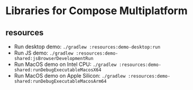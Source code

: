 # Libraries for Compose Multiplatform

## resources

 - Run desktop demo: `./gradlew :resources:demo-desktop:run`
 - Run JS demo: `./gradlew :resources:demo-shared:jsBrowserDevelopmentRun`
 - Run MacOS demo on Intel CPU: `./gradlew :resources:demo-shared:runDebugExecutableMacosX64`
 - Run MacOS demo on Apple Silicon: `./gradlew :resources:demo-shared:runDebugExecutableMacosArm64`
